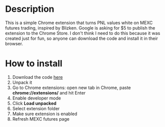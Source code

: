 # Description
This is a simple Chrome extension that turns PNL values white on MEXC futures trading, inspired by Blizken.
Google is asking for $5 to publish the extension to the Chrome Store. I don't think I need to do this because it was created just for fun, so anyone can download the code and install it in their browser.

# How to install
1. Download the code [here](https://github.com/paalomnikdev/blizken-mode-for-mexc/archive/refs/heads/main.zip)
2. Unpack it
3. Go to Chrome extensions: open new tab in Chrome, paste **chrome://extensions/** and hit Enter
4. Enable developer mode
5. Click **Load unpacked**
6. Select extension folder
7. Make sure extension is enabled
8. Refresh MEXC futures page
